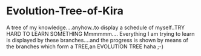 # Evolution-Tree-of-Kira
A tree of my knowledge....anyhow..to display a schedule of myself..TRY HARD TO LEARN SOMETHING
Mmmmmm....
Everything I am trying to learn is displayed by these branches....and the progress is shown by means of the branches which form a TREE,an EVOLUTION TREE haha ;-)
